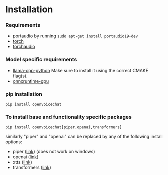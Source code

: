 # Installation

### Requirements
- portaudio by running `sudo apt-get install portaudio19-dev `
- [torch](https://pytorch.org/get-started/locally/)
- [torchaudio](https://pytorch.org/get-started/locally/)


### Model specific requirements
- [llama-cpp-python](https://llama-cpp-python.readthedocs.io/en/latest/)
Make sure to install it using the correct CMAKE flag(s).
- [onnxruntime-gpu](https://onnxruntime.ai/docs/install/)


### pip installation
```shell
pip install openvoicechat
```

### To install base and functionality specific packages
```shell
pip install openvoicechat[piper,openai,transformers]
```

similarly "piper" and "openai" can be replaced by any of the following install options:

- piper ([link](https://github.com/rhasspy/piper)) (does not work on windows)
- openai ([link](https://github.com/openai/openai-python))
- xtts ([link](https://github.com/coqui-ai/TTS))
- transformers ([link](https://github.com/huggingface/transformers))